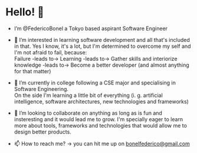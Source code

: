 <h1>Hello! 👋 </h1>


- I’m @FedericoBonel a Tokyo based aspirant Software Engineer 
- 👀 I’m interested in learning software development and all that's included in that. Yes I know, it's a lot, but I'm determined to overcome my self and I'm not afraid to fail, because:  <br> 
Failure -leads to-> Learning -leads to-> Gather skills and interiorize knowledge -leads to-> Become a better developer (and almost anything for that matter)  <br> 

- 🌱 I’m currently in college following a CSE major and specialising in Software Engineering. <br> 
On the side I'm learning a little bit of everything (i. g. artificial intelligence, software architectures, new technologies and frameworks) 
- 💞️ I’m looking to collaborate on anything as long as is fun and insteresting and it would lead me to grow. I'm specially eager to learn more about tools, frameworks and technologies that would allow me to design better products.
- 📫 How to reach me? -> you can hit me up on bonelfederico@gmail.com


<!---
FedericoBonel/FedericoBonel is a ✨ special ✨ repository because its `README.md` (this file) appears on your GitHub profile.
You can click the Preview link to take a look at your changes.
--->
